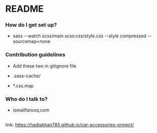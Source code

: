 # README #

### How do I get set up? ###

* sass --watch scss/main.scss:css/style.css --style compressed --sourcemap=none

### Contribution guidelines ###

* Add these two in gitignore file

* .sass-cache/
* *.css.map

### Who do I talk to? ###

* ismailfarooq.com

##

link: https://hadiakhan785.github.io/car-accessories-project/
